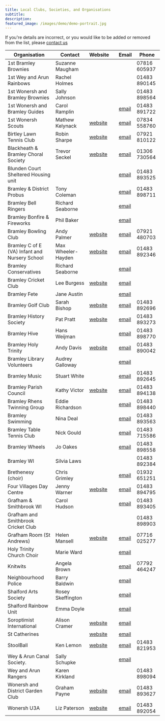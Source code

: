 ```yaml
---
title: Local Clubs, Societies, and Organisations
subtitle: 
description: 
featured_image: /images/demo/demo-portrait.jpg
---
```


If you're details are incorrect, or you would like to be added or removed from the list, please [contact us](/contact)

 Organisation                                  | Contact            | Website                                                                       |   | Email                                              | Phone         
-----------------------------------------------|--------------------|-------------------------------------------------------------------------------|---|----------------------------------------------------|---------------
 1st Bramley Brownies                          | Suzanne Maugham    |                                                                               |   |                                                    |  07816 605937 
 1st Wey and Arun Rainbows                     | Rachel Holmes      |                                                                               |   |                                                    | 01483 890145  
 1st Wonersh and Bramley Brownies              | Sally Johnson      |                                                                               |   |                                                    | 01483 898564  
 1st Wonersh and Bramley Guides                | Carol Ramplin      |                                                                               |   | [email](mailto:guides1stwonersh@btinternet.com)    | 01483 891722  
 1st Wonersh Scouts                            | Mathew Kelynack    | [website](http://www.1stwonershscouts.org.uk/)                                |   | [email](mailto:scouts@1stwonershscouts.org.uk)     | 07834 558760  
 Birtley Lawn Tennis Club                      | Robin Sharpe       | [website](http://www.birtleyltc.org.uk/)                                      |   | [email](mailto:robin.sharpe@btinternet.com)        | 07921 810122  
 Blackheath & Bramley Choral Society           | Trevor Seckel      | [website](http://www.bandbcs.org.uk/)                                         |   | [email](mailto:chairman.bbcs@hotmail.com)          | 01306 730564  
 Blunden Court Sheltered Housing unit          |                    |                                                                               |   | [email](mailto:blundencourt@waverley.gov.uk)       | 01483 893525  
 Bramley & District Probus                     | Tony Coleman       |                                                                               |   | [email](mailto:tjc66@btinternet.com)               | 01483 898711  
 Bramley Bell Ringers                          | Richard Seaborne   |                                                                               |   | [email](mailto:richardseaborne@aol.com)            |               
 Bramley Bonfire & Fireworks                   | Phil Baker         |                                                                               |   | [email](mailto:philbakerhome@googlemail.com)       |               
 Bramley Bowling Club                          | Andy Palmer        | [website](http://www.bramleybowlingclub.co.uk/)                               |   | [email](mailto:palmer_andy@hotmail.com)            | 07921 480703  
 Bramley C of E (VA) Infant and Nursery School | Max Wheeler-Hayden | [website](http://www.bramley.surrey.sch.uk/)                                  |   | [email](mailto:office@bramley.surrey.sch.uk)       | 01483 892346  
 Bramley Conservatives                         | Richard Seaborne   |                                                                               |   | [email](mailto:richardseaborne@aol.com)            |               
 Bramley Cricket Club                          | Lee Burgess        | [website](http://bramleycc.cricketclubwebsite.co.uk/)                         |   | [email](mailto:leeburgess85@mail.com)              |               
 Bramley Fete                                  | Jane Austin        |                                                                               |   | [email](mailto:janewillpage@gmail.com)             |               
 Bramley Golf Club                             | Sarah Bishop       | [website](http://www.bramleygolfclub.co.uk/)                                  |   | [email](mailto:sarah@bramleygolfclub.co.uk)        | 01483 892696  
 Bramley History Society                       | Pat Pratt          | [website](http://www.bramleyhistorysociety.org.uk/)                           |   | [email](mailto:ericpkp14@gmail.com)                | 01483 893273  
 Bramley Hive                                  | Hans Weijman       |                                                                               |   | [email](mailto:bramleybees@gmail.com)              | 01483 898770  
 Bramley Holy Trinity                          | Andy Davis         | [website](http://www.holytrinitybramley.org.uk/welcome.htm)                   |   | [email](mailto:office@holytrinitybramley.org.uk)   | 01483 890042  
 Bramley Library Volunteers                    | Audrey Galloway    |                                                                               |   | [email](mailto:audreygal@aol.com)                  |               
 Bramley Music                                 | Stuart White       |                                                                               |   | [email](mailto:stuartwhite@waitrose.com)           | 01483 892645  
 Bramley Parish Council                        | Kathy Victor       | [website](www.bramleyparish.co.uk)                                            |   | [email](mailto:bramleyparish@gmail.com)            | 01483 894138  
 Bramley Rhens Twinning Group                  | Eddie Richardson   |                                                                               |   | [email](mailto:eerichardson45@gmail.com)           | 01483 898440  
 Bramley Swimming                              | Nina Deal          |                                                                               |   | [email](mailto:alan.deal5@sky.com)                 | 01483 893563  
 Bramley Table Tennis Club                     | Nick Gould         |                                                                               |   | [email](mailto:gould157@btinternet.com)            | 01483 715586  
 Bramley Wheels                                | Jo Oakes           |                                                                               |   | [email](mailto:joanneoakes@aol.com)                | 01483 898558  
 Bramley WI                                    | Silvia Laws        |                                                                               |   |                                                    | 01483 892384  
 Brethenesy (choir)                            | Chris Grimley      |                                                                               |   | [email](mailto:ChrisGrimley1@outlook.com)          | 01932 651251  
 Four Villages Day Centre                      | Jenny Warner       | [website](http://www.fourvillages.co.uk/)                                     |   | [email](mailto:manager@fourvillages.co.uk)         | 01483 894795  
 Grafham & Smithbrook WI                       | Carol Hudson       |                                                                               |   | [email](mailto:carolmhudson@yahoo.co.uk)           | 01483 893405  
 Grafham and Smithbrook Cricket Club           |                    |                                                                               |   |                                                    | 01483 898903  
 Grafham Room (St Andrews)                     | Helen Mansell      | [website](http://www.grafhamroom.org/)                                        |   | [email](mailto:grafham.room@gmail.com)             | 07716 025277  
 Holy Trinity Church Choir                     | Marie Ward         |                                                                               |   | [email](mailto:marie47ward@hotmail.com)            |               
 Knitwits                                      | Angela Brown       |                                                                               |   | [email](mailto:lotski3@yahoo.co.uk)                | 07792 464247  
 Neighbourhood Police                          | Barry Baldwin      |                                                                               |   | [email](mailto:Barry.Baldwin@surrey.pnn.police.uk) |               
 Shalford Arts Society                         | Rosey Skeffington  |                                                                               |   | [email](mailto:rosemaryskeffington@gmail.com)      |               
 Shalford Rainbow Unit                         | Emma Doyle         |                                                                               |   | [email](mailto:mrsemmadoyle@gmail.com)             |               
 Soroptimist International                     | Alison Cramer      | [website](https://sigbi.org/surrey-hills/)                                    |   | [email](mailto:aecramer003@gmail.com)              |               
 St Catherines                                 |                    | [website](http://www.stcatherines.info/)                                      |   | [email](mailto:schooloffice@stcatherines.info)     |               
 StoolBall                                     | Ken Lemon          | [website](https://www.stoolball.org.uk/guildford)                             |   | [email](mailto:ttlemon@hotmail.com)                | 01483 821953  
 Wey & Arun Canal Society.                     | Sally Schupke      |                                                                               |   | [email](mailto:Sally_Schupke@weyandarun.co.uk)     |               
 Wey and Arun Rangers                          | Karen Kirkland     |                                                                               |   |                                                    | 01483 898094  
 Wonersh and District Garden Club              | Graham Payne       | [website](https://www.wonershconnections.org/wonersh-district-gardening-club) |   | [email](mailto:payne.graham@sky.com)               | 01483 893627  
 Wonersh U3A                                   | Liz Paterson       | [website](https://u3asites.org.uk/wonersh)                                    |   | [email](mailto:lizpaterson@hotmail.com)            | 01483 892054  

